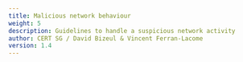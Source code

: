 ```yaml
---
title: Malicious network behaviour
weight: 5
description: Guidelines to handle a suspicious network activity
author: CERT SG / David Bizeul & Vincent Ferran-Lacome
version: 1.4
---
```

